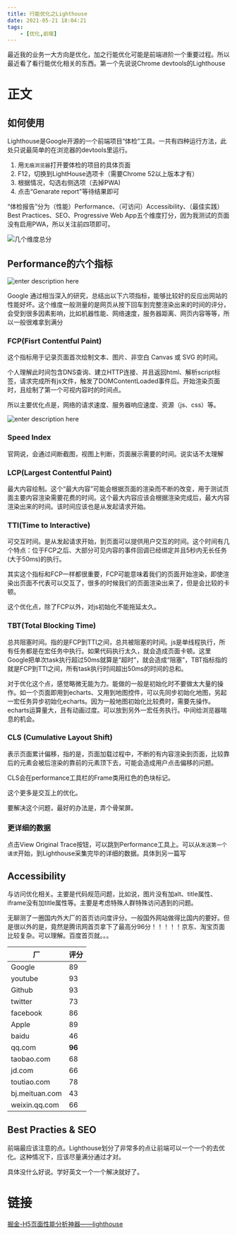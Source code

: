```yaml
---
title: 行能优化之Lighthouse
date: 2021-05-21 18:04:21
tags: 
    - [优化,前端]
---
```


最近我的业务一大方向是优化，加之行能优化可能是前端进阶一个重要过程。所以最近看了看行能优化相关的东西。第一个先说说Chrome devtools的Lighthouse

<!-- more -->

# 正文

## 如何使用

Lighthouse是Google开源的一个前端项目“体检”工具。一共有四种运行方法，此处只说最简单的在浏览器的devtools里运行。

1. 用`无痕浏览器`打开要体检的项目的具体页面
2. F12，切换到LightHouse选项卡（需要Chrome 52以上版本才有）
3. 根据情况，勾选右侧选项（去掉PWA)
4. 点击“Genarate report"等待结果即可

“体检报告”分为（性能）Performance、（可访问）Accessibility、（最佳实践）Best Practices、SEO、Progressive Web App五个维度打分，因为我测试的页面没有启用PWA，所以关注前四项即可。

![几个维度总分](./images/1621763314859.png)

## Performance的六个指标

![enter description here](./images/1621763875412.png)

Google 通过相当深入的研究，总结出以下六项指标，能够比较好的反应出网站的性能好坏。这个维度一般测量的是网页从按下回车到完整渲染出来的时间的评分，会受到很多因素影响，比如机器性能、网络速度，服务器距离、网页内容等等，所以一般很难拿到满分

### FCP(Fisrt Contentful Paint)

这个指标用于记录页面首次绘制文本、图片、非空白 Canvas 或 SVG 的时间。

个人理解此时间包含DNS查询、建立HTTP连接、并且返回html、解析script标签，请求完成所有js文件，触发了DOMContentLoaded事件后。开始渲染页面时，且绘制了第一个可视内容时的时间点。

所以主要优化点是，网络的请求速度、服务器响应速度、资源（js、css）等。


![enter description here](./images/1621765357203.png)


### Speed Index

官网说，会通过间断截图，视图上判断，页面展示需要的时间。说实话不太理解

### LCP(Largest Contentful Paint)

最大内容绘制。这个“最大内容”可能会根据页面的渲染而不断的改变，用于测试页面主要内容渲染需要花费的时间。这个最大内容应该会根据渲染完成后，最大内容渲染出来的时间。该时间应该也是从发起请求开始。

### TTI(Time to Interactive)

可交互时间。是从发起请求开始，到页面可以提供用户交互的时间。这个时间有几个特点：位于FCP之后、大部分可见内容的事件回调已经绑定并且5秒内无长任务(大于50ms)的执行。

其实这个指标和FCP一样都很重要，FCP可能意味着我们的页面开始渲染，即使渲染出页面不代表可以交互了，很多的时候我们的页面渲染出来了，但是会比较的卡顿。

这个优化点，除了FCP以外，对js初始化不能拖延太久。

### TBT(Total Blocking Time)

总共阻塞时间。指的是FCP到TTI之间，总共被阻塞的时间。js是单线程执行，所有任务都是在宏任务中执行。如果代码执行太久，就会造成页面卡顿。这里Google把单次task执行超过50ms就算是“超时”，就会造成“阻塞”，TBT指标指的就是FCP到TTI之间，所有task执行时间超出50ms的时间的总和。

对于优化这个点，感觉略微无能为力。能做的一般是初始化时不要做太大量的操作。如一个页面即用到echarts、又用到地图控件，可以先同步初始化地图，另起一宏任务异步初始化echarts。因为一般地图初始化比较费时，需要先操作。echarts运算量大，且有动画过度。可以放到另外一宏任务执行。中间给浏览器喘息的机会。

### CLS (Cumulative Layout Shift)

表示页面累计偏移，指的是，页面加载过程中，不断的有内容渲染到页面，比较靠后的元素会被后渲染的靠前的元素顶下去，可能会造成用户点击偏移的问题。

CLS会在performance工具栏的Frame类用红色的色块标记。

这个更多是交互上的优化。

要解决这个问题，最好的办法是，弄个骨架屏。


### 更详细的数据

点击View Original Trace按钮，可以跳到Performance工具上。可以从`发送第一个请求`开始，到Lighthouse采集完毕的详细的数据。具体到另一篇写





## Accessibility

与访问优化相关。主要是代码规范问题，比如说，图片没有加alt、title属性、iframe没有加title属性等。主要是考虑特殊人群特殊访问遇到的问题。

无聊测了一圈国内外大厂的首页访问度评分。一般国外网站做得比国内的要好。但是很以外的是，竟然是腾讯网首页拿下了最高分96分！！！！！京东、淘宝页面比较复杂。可以理解。百度首页就。。。

|  厂   |  评分   |
| --- | --- |
|Google | 89 |
|youtube | 93 |
|Github | 93 |
|twitter | 73 |
|facebook | 86 |
|Apple | 89 |
|baidu | 46 |
|qq.com | **96** |
|taobao.com | 68 |
|jd.com | 66 |
|toutiao.com | 78 |
|bj.meituan.com | 43 |
|weixin.qq.com | 66 |


## Best Practies & SEO

前端最应该注意的点。Lighthouse划分了非常多的点让前端可以一个一个的去优化。这种情况下，应该尽量满分通过才对。

具体没什么好说。学好英文一个一个解决就好了。

# 链接

[掘金-H5页面性能分析神器——lighthouse](https://juejin.cn/post/6964280062264279070)


